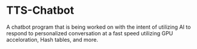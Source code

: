 # TTS-Chatbot
A chatbot program that is being worked on with the intent of utilizing AI to respond to personalized conversation at a fast speed utilizing GPU acceloration, Hash tables, and more.
